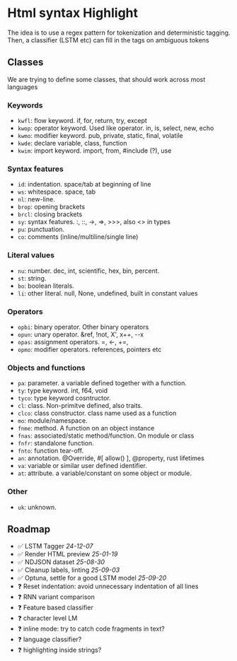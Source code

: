 # Html syntax Highlight

The idea is to use a regex pattern for tokenization and deterministic tagging. Then, a classifier (LSTM etc) can fill in the tags on ambiguous tokens

## Classes

We are trying to define some classes, that should work across most languages

### Keywords

- `kwfl`: flow keyword. if, for, return, try, except
- `kwop`: operator keyword. Used like operator. in, is, select, new, echo
- `kwmo`: modifier keyword. pub, private, static, final, volatile
- `kwde`: declare variable, class, function
- `kwim`: import keyword. import, from, #include (?), use

### Syntax features

- `id`: indentation. space/tab at beginning of line
- `ws`: whitespace. space, tab
- `nl`: new-line.
- `brop`: opening brackets
- `brcl`: closing brackets
- `sy`: syntax features. :, ::, ->, =>, >>>, also <> in types
- `pu`: punctuation.
- `co`: comments (inline/multiline/single line)

### Literal values

- `nu`: number. dec, int, scientific, hex, bin, percent.
- `st`: string.
- `bo`: boolean literals.
- `li`: other literal. null, None, undefined, built in constant values

### Operators

- `opbi`: binary operator. Other binary operators
- `opun`: unary operator. &ref, !not, X', x++, --x
- `opas`: assignment operators. =, <-, +=,
- `opmo`: modifier operators. references, pointers etc

### Objects and functions

- `pa`: parameter. a variable defined together with a function.
- `ty`: type keyword. int, f64, void
- `tyco`: type keyword cosntructor.
- `cl`: class. Non-primitve defined, also traits.
- `clco`: class constructor. class name used as a function
- `mo`: module/namespace.
- `fnme`: method. A function on an object instance
- `fnas`: associated/static method/function. On module or class
- `fnfr`: standalone function.
- `fnto`: function tear-off.
- `an`: annotation. @Override, #[ allow() ], @property, rust lifetimes
- `va`: variable or similar user defined identifier.
- `at`: attribute. a variable/constant on some object or module.

### Other

- `uk`: unknown.

## Roadmap

- ✅ LSTM Tagger _24-12-07_
- ✅ Render HTML preview _25-01-19_
- ✅ NDJSON dataset _25-08-30_
- ✅ Cleanup labels, linting _25-09-03_
- ✅ Optuna, settle for a good LSTM model _25-09-20_
- ❓ Reset indentation: avoid unnecessary indentation of all lines
- ❓ RNN variant comparison
- ❓ Feature based classifier
- ❓ character level LM
- ❓ inline mode: try to catch code fragments in text?
- ❓ language classifier?
- ❓ highlighting inside strings?
